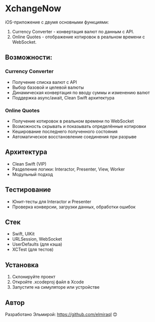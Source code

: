 # XchangeNow

iOS-приложение с двумя основными функциями:

1. Currency Converter - конвертация валют по данным с API.
2. Online Quotes - отображение котировок в реальном времени с WebSocket.

## Возможности:

### Currency Converter
- Получение списка валют с API
- Выбор базовой и целевой валюты
- Динамическая конвертация по вводу суммы и изменению валют
- Поддержка async/await, Clean Swift архитектура

### Online Quotes
- Получение котировок в реальном времени по WebSocket
- Возможность скрывать и показывать определённые котировки
- Кеширование последнего полученного состояния
- Автоматическое восстановление соединения при разрыве

## Архитектура
- Clean Swift (VIP)
- Разделение логики: Interactor, Presenter, View, Worker
- Модульный подход

## Тестирование
- Юнит-тесты для Interactor и Presenter
- Проверка конверсии, загрузки данных, обработки ошибок

## Стек
- Swift, UIKit
- URLSession, WebSocket
- UserDefaults (для кэша)
- XCTest (для тестов)

## Установка
1. Склонируйте проект
2. Откройте .xcodeproj файл в Xcode
3. Запустите на симуляторе или устройстве

## Автор

Разработано Эльмирой: https://github.com/elmiraql  😊
